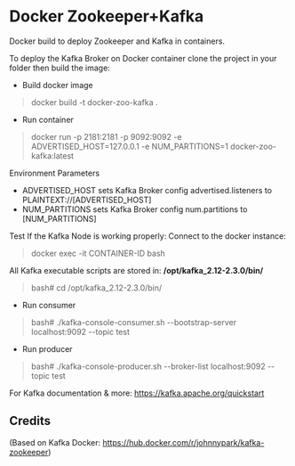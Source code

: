 # Docker Zookeeper+Kafka

Docker build to deploy Zookeeper and Kafka in containers.

To deploy the Kafka Broker on Docker container clone the project in your folder then build the image:

* Build docker image

> docker build -t docker-zoo-kafka .

* Run container

> docker run -p 2181:2181 -p 9092:9092 -e ADVERTISED_HOST=127.0.0.1  -e NUM_PARTITIONS=1 docker-zoo-kafka:latest

Environment Parameters
-	ADVERTISED_HOST sets Kafka Broker config advertised.listeners to PLAINTEXT://[ADVERTISED_HOST]
-	NUM_PARTITIONS sets Kafka Broker config num.partitions to [NUM_PARTITIONS]

Test If the Kafka Node is working properly:
Connect to the docker instance: 

> docker exec -it CONTAINER-ID bash

All Kafka executable scripts are stored in:
**/opt/kafka_2.12-2.3.0/bin/**

> bash# cd /opt/kafka_2.12-2.3.0/bin/

* Run consumer

> bash# ./kafka-console-consumer.sh --bootstrap-server localhost:9092 --topic test

* Run producer

> bash# ./kafka-console-producer.sh --broker-list localhost:9092 --topic test


For Kafka documentation & more: <https://kafka.apache.org/quickstart>


## Credits

	
(Based on Kafka Docker: <https://hub.docker.com/r/johnnypark/kafka-zookeeper>)
